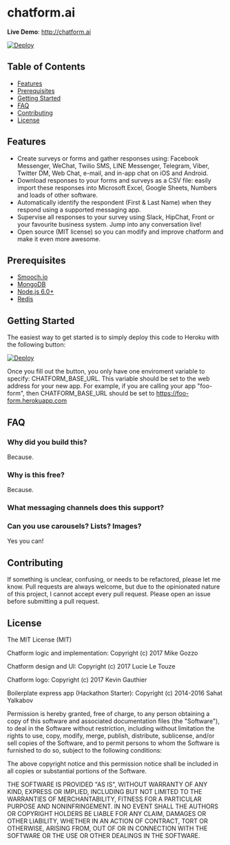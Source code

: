 chatform.ai
=======================

**Live Demo**: http://chatform.ai

[![Deploy](https://www.herokucdn.com/deploy/button.svg)](https://heroku.com/deploy)


Table of Contents
-----------------

- [Features](#features)
- [Prerequisites](#prerequisites)
- [Getting Started](#getting-started)
- [FAQ](#faq)
- [Contributing](#contributing)
- [License](#license)

Features
--------

- Create surveys or forms and gather responses using: Facebook Messenger, WeChat, Twilio SMS, LINE Messenger, Telegram, Viber, Twitter DM, Web Chat, e-mail, and in-app chat on iOS and Android.
- Download responses to your forms and surveys as a CSV file: easily import these responses into Microsoft Excel, Google Sheets, Numbers and loads of other software.
- Automatically identify the respondent (First & Last Name) when they respond using a supported messaging app.
- Supervise all responses to your survey using Slack, HipChat, Front or your favourite business system. Jump into any conversation live!
- Open source (MIT license) so you can modify and improve chatform and make it even more awesome.

Prerequisites
-------------

- [Smooch.io](https://smooch.io)
- [MongoDB](https://www.mongodb.org/downloads)
- [Node.js 6.0+](http://nodejs.org)
- [Redis](http://redis.org)

Getting Started
---------------

The easiest way to get started is to simply deploy this code to Heroku with the following button:

[![Deploy](https://www.herokucdn.com/deploy/button.svg)](https://heroku.com/deploy)

Once you fill out the button, you only have one enviroment variable to specify: CHATFORM_BASE_URL. This variable should be set to the web address for your new app. For example, if you are calling your app "foo-form", then CHATFORM_BASE_URL should be set to https://foo-form.herokuapp.com

FAQ
---

### Why did you build this?

Because.

### Why is this free?

Because.

### What messaging channels does this support?

### Can you use carousels? Lists? Images?

Yes you can!

Contributing
------------

If something is unclear, confusing, or needs to be refactored, please let me know.
Pull requests are always welcome, but due to the opinionated nature of this
project, I cannot accept every pull request. Please open an issue before
submitting a pull request.

License
-------

The MIT License (MIT)

Chatform logic and implementation:
Copyright (c) 2017 Mike Gozzo

Chatform design and UI:
Copyright (c) 2017 Lucie Le Touze

Chatform logo:
Copyright (c) 2017 Kevin Gauthier

Boilerplate express app (Hackathon Starter):
Copyright (c) 2014-2016 Sahat Yalkabov

Permission is hereby granted, free of charge, to any person obtaining a copy of this software and associated documentation files (the "Software"), to deal in the Software without restriction, including without limitation the rights to use, copy, modify, merge, publish, distribute, sublicense, and/or sell copies of the Software, and to permit persons to whom the Software is furnished to do so, subject to the following conditions:

The above copyright notice and this permission notice shall be included in all copies or substantial portions of the Software.

THE SOFTWARE IS PROVIDED "AS IS", WITHOUT WARRANTY OF ANY KIND, EXPRESS OR IMPLIED, INCLUDING BUT NOT LIMITED TO THE WARRANTIES OF MERCHANTABILITY, FITNESS FOR A PARTICULAR PURPOSE AND NONINFRINGEMENT. IN NO EVENT SHALL THE AUTHORS OR COPYRIGHT HOLDERS BE LIABLE FOR ANY CLAIM, DAMAGES OR OTHER LIABILITY, WHETHER IN AN ACTION OF CONTRACT, TORT OR OTHERWISE, ARISING FROM, OUT OF OR IN CONNECTION WITH THE SOFTWARE OR THE USE OR OTHER DEALINGS IN THE SOFTWARE.

